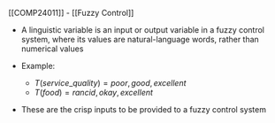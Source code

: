 [[COMP24011]] - [[Fuzzy Control]]

- A linguistic variable is an input or output variable in a fuzzy control system, where its values are natural-language words, rather than numerical values
- Example:
	- $T(service\_quality) = {poor,good,excellent}$
	- $T(food) = {rancid,okay,excellent}$

- These are the crisp inputs to be provided to a fuzzy control system